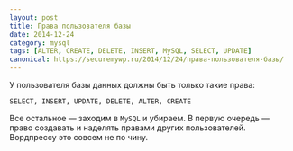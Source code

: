 ```yaml
---
layout: post
title: Права пользователя базы
date: 2014-12-24
category: mysql
tags: [ALTER, CREATE, DELETE, INSERT, MySQL, SELECT, UPDATE]
canonical: https://securemywp.ru/2014/12/24/права-пользователя-базы/
---
```


У пользователя базы данных должны быть только такие права:

```
SELECT, INSERT, UPDATE, DELETE, ALTER, CREATE
```

Все остальное — заходим в `MySQL` и убираем. В первую очередь — право создавать и наделять правами других пользователей. Вордпрессу это совсем не по чину.
